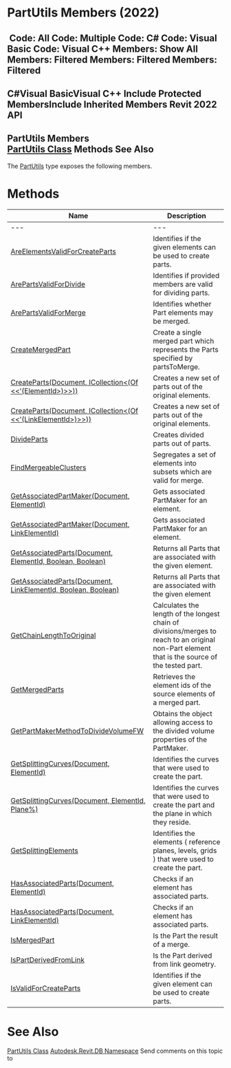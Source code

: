 # PartUtils Members (2022)

﻿
 Code: All Code: Multiple Code: C# Code: Visual Basic Code: Visual C++  Members: Show All Members: Filtered Members: Filtered Members: Filtered   
---  
C#Visual BasicVisual C++
Include Protected MembersInclude Inherited Members
Revit 2022 API  
---  
PartUtils Members  
[PartUtils Class](a7384ccf-cd2b-9080-38d3-58b1253cd8e4.md "PartUtils Class") Methods See Also  
---  
The [PartUtils](a7384ccf-cd2b-9080-38d3-58b1253cd8e4.md "PartUtils Class") type exposes the following members.
# Methods
| Name | Description |
| --- | --- |
| --- | --- | --- |
| [AreElementsValidForCreateParts](5cbd9192-b16a-d34e-9cba-75d8a34e3424.md "AreElementsValidForCreateParts Method") | Identifies if the given elements can be used to create parts. |
| [ArePartsValidForDivide](cc2eb56c-703f-6bec-14ad-67237389d479.md "ArePartsValidForDivide Method") | Identifies if provided members are valid for dividing parts. |
| [ArePartsValidForMerge](fd03fb06-da32-0e66-2b01-8f3926788162.md "ArePartsValidForMerge Method") | Identifies whether Part elements may be merged. |
| [CreateMergedPart](062db0b2-fe9b-49a5-52e7-caa5297a05d1.md "CreateMergedPart Method") | Create a single merged part which represents the Parts specified by partsToMerge. |
| [CreateParts(Document, ICollection<(Of <<'(ElementId>)>>))](64df9046-53f3-16d9-f6aa-957a3b3d73b5.md "CreateParts Method \(Document, ICollection\(ElementId\)\)") | Creates a new set of parts out of the original elements. |
| [CreateParts(Document, ICollection<(Of <<'(LinkElementId>)>>))](fcadf274-66b3-21df-aaba-00ea79c70dcb.md "CreateParts Method \(Document, ICollection\(LinkElementId\)\)") | Creates a new set of parts out of the original elements. |
| [DivideParts](45950f87-1cd6-fdfa-5167-1f42fb7b2c6b.md "DivideParts Method") | Creates divided parts out of parts. |
| [FindMergeableClusters](283fcb8d-2b4b-1d2b-bd02-157ab722f1f8.md "FindMergeableClusters Method") | Segregates a set of elements into subsets which are valid for merge. |
| [GetAssociatedPartMaker(Document, ElementId)](e0568bef-0c22-177d-a537-f1cf85285876.md "GetAssociatedPartMaker Method \(Document, ElementId\)") | Gets associated PartMaker for an element. |
| [GetAssociatedPartMaker(Document, LinkElementId)](8eb8008e-fc94-3bed-4000-270041373bdb.md "GetAssociatedPartMaker Method \(Document, LinkElementId\)") | Gets associated PartMaker for an element. |
| [GetAssociatedParts(Document, ElementId, Boolean, Boolean)](73e42274-0b32-4109-db26-7c980504264d.md "GetAssociatedParts Method \(Document, ElementId, Boolean, Boolean\)") | Returns all Parts that are associated with the given element. |
| [GetAssociatedParts(Document, LinkElementId, Boolean, Boolean)](a2eab773-d518-ad13-162c-1f5ff402aeef.md "GetAssociatedParts Method \(Document, LinkElementId, Boolean, Boolean\)") | Returns all Parts that are associated with the given element |
| [GetChainLengthToOriginal](be9f42c2-7db1-4c6b-5d93-1263bf16f02e.md "GetChainLengthToOriginal Method") | Calculates the length of the longest chain of divisions/merges to reach to an original non-Part element that is the source of the tested part. |
| [GetMergedParts](8d2c68f0-386b-75ae-c779-25c7050d4afc.md "GetMergedParts Method") | Retrieves the element ids of the source elements of a merged part. |
| [GetPartMakerMethodToDivideVolumeFW](3af27a3a-64c0-517f-f37d-601fae0e9fe1.md "GetPartMakerMethodToDivideVolumeFW Method") | Obtains the object allowing access to the divided volume properties of the PartMaker. |
| [GetSplittingCurves(Document, ElementId)](d99625f8-3fc4-aace-bfe7-b1705ea2d195.md "GetSplittingCurves Method \(Document, ElementId\)") | Identifies the curves that were used to create the part. |
| [GetSplittingCurves(Document, ElementId, Plane%)](c628a082-da8c-7698-5b76-d2eaf49d6381.md "GetSplittingCurves Method \(Document, ElementId, Plane\)") | Identifies the curves that were used to create the part and the plane in which they reside. |
| [GetSplittingElements](bdf7331d-978c-3e94-bf05-43f2e6394aaf.md "GetSplittingElements Method") | Identifies the elements ( reference planes, levels, grids ) that were used to create the part. |
| [HasAssociatedParts(Document, ElementId)](085bed8c-760b-dfad-08f6-28fe0db2a272.md "HasAssociatedParts Method \(Document, ElementId\)") | Checks if an element has associated parts. |
| [HasAssociatedParts(Document, LinkElementId)](5c9afcd0-f20c-519a-1a8c-938ceafdeb2a.md "HasAssociatedParts Method \(Document, LinkElementId\)") | Checks if an element has associated parts. |
| [IsMergedPart](ef0a6341-df93-54ce-99dd-6d61e4c5fcdc.md "IsMergedPart Method") | Is the Part the result of a merge. |
| [IsPartDerivedFromLink](0dba54fe-2b41-b827-86cf-b97d5f550c64.md "IsPartDerivedFromLink Method") | Is the Part derived from link geometry. |
| [IsValidForCreateParts](041b18f8-6cac-6ade-5f37-793f9b68cb0c.md "IsValidForCreateParts Method") | Identifies if the given element can be used to create parts. |

# See Also
[PartUtils Class](a7384ccf-cd2b-9080-38d3-58b1253cd8e4.md "PartUtils Class")
[Autodesk.Revit.DB Namespace](87546ba7-461b-c646-cbb1-2cb8f5bff8b2.md "Autodesk.Revit.DB Namespace")
Send comments on this topic to 